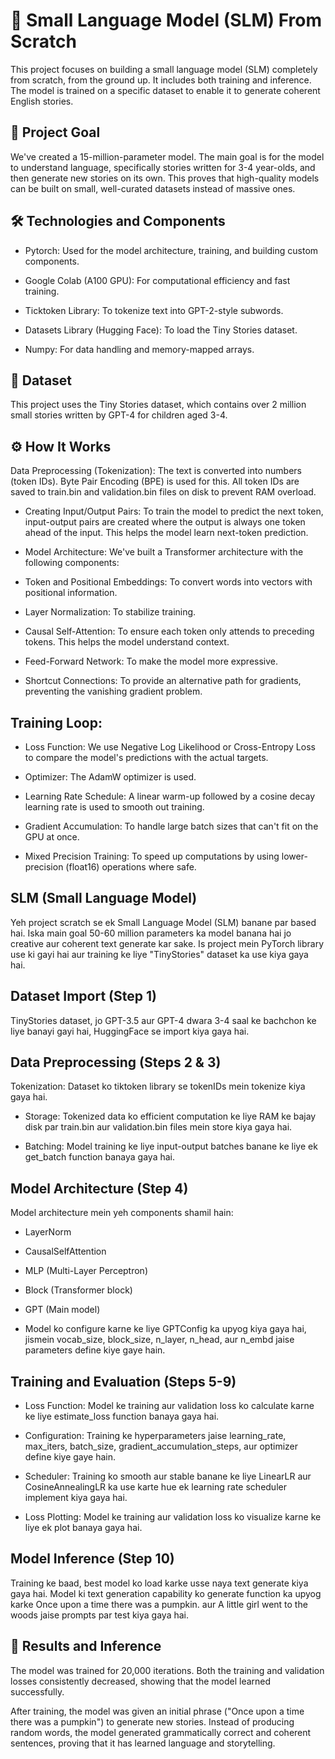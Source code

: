 # 📝 Small Language Model (SLM) From Scratch
This project focuses on building a small language model (SLM) completely from scratch, from the ground up. It includes both training and inference. The model is trained on a specific dataset to enable it to generate coherent English stories.

## 🌟 Project Goal

We've created a 15-million-parameter model. The main goal is for the model to understand language, specifically stories written for 3-4 year-olds, and then generate new stories on its own. This proves that high-quality models can be built on small, well-curated datasets instead of massive ones.

## 🛠️ Technologies and Components
* Pytorch: Used for the model architecture, training, and building custom components.

* Google Colab (A100 GPU): For computational efficiency and fast training.

* Ticktoken Library: To tokenize text into GPT-2-style subwords.

* Datasets Library (Hugging Face): To load the Tiny Stories dataset.

* Numpy: For data handling and memory-mapped arrays.

## 📂 Dataset
This project uses the Tiny Stories dataset, which contains over 2 million small stories written by GPT-4 for children aged 3-4.

## ⚙️ How It Works
Data Preprocessing (Tokenization): The text is converted into numbers (token IDs). Byte Pair Encoding (BPE) is used for this. All token IDs are saved to train.bin and validation.bin files on disk to prevent RAM overload.

* Creating Input/Output Pairs: To train the model to predict the next token, input-output pairs are created where the output is always one token ahead of the input. This helps the model learn next-token prediction.

* Model Architecture: We've built a Transformer architecture with the following components:

* Token and Positional Embeddings: To convert words into vectors with positional information.

* Layer Normalization: To stabilize training.

* Causal Self-Attention: To ensure each token only attends to preceding tokens. This helps the model understand context.

* Feed-Forward Network: To make the model more expressive.

* Shortcut Connections: To provide an alternative path for gradients, preventing the vanishing gradient problem.

## Training Loop:

* Loss Function: We use Negative Log Likelihood or Cross-Entropy Loss to compare the model's predictions with the actual targets.

* Optimizer: The AdamW optimizer is used.

* Learning Rate Schedule: A linear warm-up followed by a cosine decay learning rate is used to smooth out training.

* Gradient Accumulation: To handle large batch sizes that can't fit on the GPU at once.

* Mixed Precision Training: To speed up computations by using lower-precision (float16) operations where safe.



## SLM (Small Language Model)
Yeh project scratch se ek Small Language Model (SLM) banane par based hai. Iska main goal 50-60 million parameters ka model banana hai jo creative aur coherent text generate kar sake. Is project mein PyTorch library use ki gayi hai aur training ke liye "TinyStories" dataset ka use kiya gaya hai.

## Dataset Import (Step 1)
TinyStories dataset, jo GPT-3.5 aur GPT-4 dwara 3-4 saal ke bachchon ke liye banayi gayi hai, HuggingFace se import kiya gaya hai.

## Data Preprocessing (Steps 2 & 3)
Tokenization: Dataset ko tiktoken library se tokenIDs mein tokenize kiya gaya hai.

* Storage: Tokenized data ko efficient computation ke liye RAM ke bajay disk par train.bin aur validation.bin files mein store kiya gaya hai.

* Batching: Model training ke liye input-output batches banane ke liye ek get_batch function banaya gaya hai.

## Model Architecture (Step 4)
Model architecture mein yeh components shamil hain:

* LayerNorm

* CausalSelfAttention

* MLP (Multi-Layer Perceptron)

* Block (Transformer block)

* GPT (Main model)

* Model ko configure karne ke liye GPTConfig ka upyog kiya gaya hai, jismein vocab_size, block_size, n_layer, n_head, aur n_embd jaise parameters define kiye gaye hain.

## Training and Evaluation (Steps 5-9)
* Loss Function: Model ke training aur validation loss ko calculate karne ke liye estimate_loss function banaya gaya hai.

* Configuration: Training ke hyperparameters jaise learning_rate, max_iters, batch_size, gradient_accumulation_steps, aur optimizer define kiye gaye hain.

* Scheduler: Training ko smooth aur stable banane ke liye LinearLR aur CosineAnnealingLR ka use karte hue ek learning rate scheduler implement kiya gaya hai.

* Loss Plotting: Model ke training aur validation loss ko visualize karne ke liye ek plot banaya gaya hai.

## Model Inference (Step 10)
Training ke baad, best model ko load karke usse naya text generate kiya gaya hai. Model ki text generation capability ko generate function ka upyog karke Once upon a time there was a pumpkin. aur A little girl went to the woods jaise prompts par test kiya gaya hai.






## 🚀 Results and Inference
The model was trained for 20,000 iterations. Both the training and validation losses consistently decreased, showing that the model learned successfully.

After training, the model was given an initial phrase ("Once upon a time there was a pumpkin") to generate new stories. Instead of producing random words, the model generated grammatically correct and coherent sentences, proving that it has learned language and storytelling.








